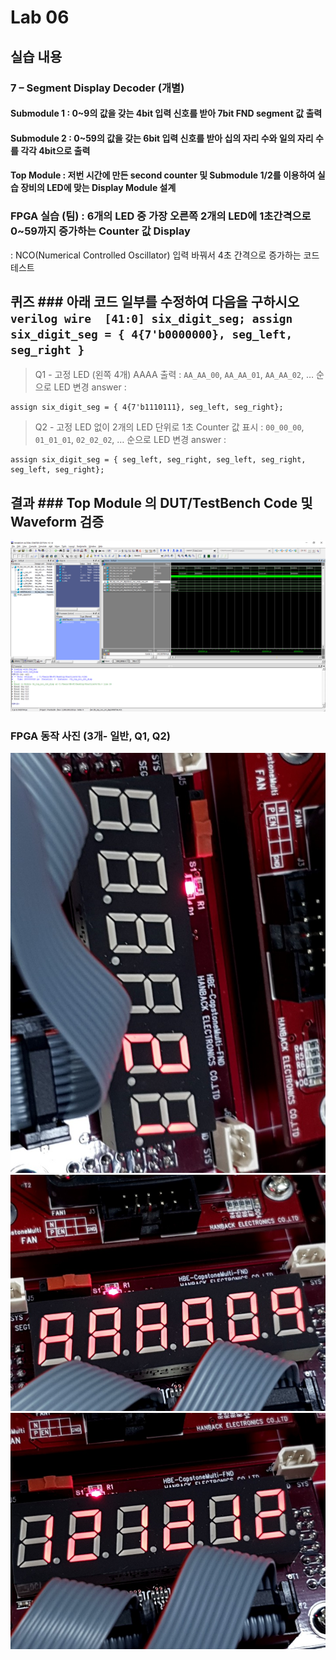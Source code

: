
# Lab 06
## 실습 내용
### **7 – Segment Display Decoder (개별)**
#### **Submodule 1** : 0~9의 값을 갖는 4bit 입력 신호를 받아 7bit FND  segment  값 출력
#### **Submodule 2** : 0~59의 값을 갖는 6bit 입력 신호를 받아 십의 자리 수와 일의 자리 수를 각각 4bit으로 출력
#### **Top Module** : 저번 시간에 만든 second counter  및 Submodule 1/2를 이용하여 실습 장비의 LED에 맞는 Display Module 설계
### FPGA 실습 (팀) : 6개의 LED 중 가장 오른쪽 2개의 LED에 1초간격으로 0~59까지 증가하는 Counter 값 Display
: NCO(Numerical Controlled Oscillator) 입력 바꿔서 4초 간격으로 증가하는 코드 테스트
## 퀴즈 ### 아래 코드 일부를 수정하여 다음을 구하시오 ```verilog wire  [41:0] six_digit_seg; assign       six_digit_seg = { 4{7'b0000000}, seg_left, seg_right } ```

 > Q1 - 고정 LED (왼쪽 4개) AAAA 출력 : `AA_AA_00`, `AA_AA_01`, `AA_AA_02`, … 순으로 LED 변경
 > answer : 
```wire [41:0] six_digit_seg;
assign six_digit_seg = { 4{7'b1110111}, seg_left, seg_right};
```

> Q2 - 고정 LED 없이 2개의 LED 단위로 1초 Counter 값 표시 : `00_00_00`, `01_01_01`, `02_02_02`, … 순으로 LED 변경
> answer :
```wire [41:0] six_digit_seg;
assign six_digit_seg = { seg_left, seg_right, seg_left, seg_right, seg_left, seg_right};
```

## 결과 ### **Top Module 의 DUT/TestBench Code 및 Waveform 검증**
![](https://github.com/SiwonHwang/LogicDesign/blob/master/Practice06/pic/wave.png)

### **FPGA 동작 사진 (3개- 일반, Q1, Q2)**
![](https://github.com/SiwonHwang/LogicDesign/blob/master/Practice06/pic/KakaoTalk_20191104_184215284_01.jpg)
![](https://github.com/SiwonHwang/LogicDesign/blob/master/Practice06/pic/KakaoTalk_20191104_184215284_03.jpg)
![](https://github.com/SiwonHwang/LogicDesign/blob/master/Practice06/pic/KakaoTalk_20191104_184215284_07.jpg)

<!--stackedit_data:
eyJoaXN0b3J5IjpbNzU4MDIyNDMxXX0=
-->
